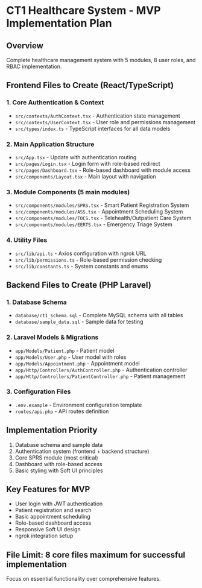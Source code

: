 # CT1 Healthcare System - MVP Implementation Plan

## Overview
Complete healthcare management system with 5 modules, 8 user roles, and RBAC implementation.

## Frontend Files to Create (React/TypeScript)

### 1. Core Authentication & Context
- `src/contexts/AuthContext.tsx` - Authentication state management
- `src/contexts/UserContext.tsx` - User role and permissions management
- `src/types/index.ts` - TypeScript interfaces for all data models

### 2. Main Application Structure
- `src/App.tsx` - Update with authentication routing
- `src/pages/Login.tsx` - Login form with role-based redirect
- `src/pages/Dashboard.tsx` - Role-based dashboard with module access
- `src/components/Layout.tsx` - Main layout with navigation

### 3. Module Components (5 main modules)
- `src/components/modules/SPRS.tsx` - Smart Patient Registration System
- `src/components/modules/ASS.tsx` - Appointment Scheduling System
- `src/components/modules/TOCS.tsx` - Telehealth/Outpatient Care System
- `src/components/modules/EERTS.tsx` - Emergency Triage System

### 4. Utility Files
- `src/lib/api.ts` - Axios configuration with ngrok URL
- `src/lib/permissions.ts` - Role-based permission checking
- `src/lib/constants.ts` - System constants and enums

## Backend Files to Create (PHP Laravel)

### 1. Database Schema
- `database/ct1_schema.sql` - Complete MySQL schema with all tables
- `database/sample_data.sql` - Sample data for testing

### 2. Laravel Models & Migrations
- `app/Models/Patient.php` - Patient model
- `app/Models/User.php` - User model with roles
- `app/Models/Appointment.php` - Appointment model
- `app/Http/Controllers/AuthController.php` - Authentication controller
- `app/Http/Controllers/PatientController.php` - Patient management

### 3. Configuration Files
- `.env.example` - Environment configuration template
- `routes/api.php` - API routes definition

## Implementation Priority
1. Database schema and sample data
2. Authentication system (frontend + backend structure)
3. Core SPRS module (most critical)
4. Dashboard with role-based access
5. Basic styling with Soft UI principles

## Key Features for MVP
- User login with JWT authentication
- Patient registration and search
- Basic appointment scheduling
- Role-based dashboard access
- Responsive Soft UI design
- ngrok integration setup

## File Limit: 8 core files maximum for successful implementation
Focus on essential functionality over comprehensive features.
